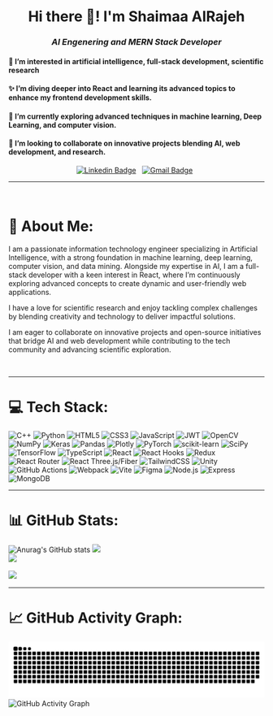 <h1 align="center">Hi there 👋! I'm Shaimaa AlRajeh</h1>

<h3 align="center"><i>AI Engenering and MERN Stack Developer</i></h3>
<h4>👀 I’m interested in artificial intelligence, full-stack development, scientific research</h4>
<h4>✨ I’m diving deeper into React and learning its advanced topics to enhance my frontend development skills.</h4>
<h4>🌱 I’m currently exploring advanced techniques in machine learning, Deep Learning, and computer vision.</h4>
<h4>💞️ I’m looking to collaborate on innovative projects blending AI, web development, and research.</h4>
<div align="center">

[![Linkedin Badge](https://img.shields.io/badge/LinkedIn-0077B5?style=flat&logo=linkedin&logoColor=white)](https://www.linkedin.com/in/shaimaa-alrajeh-762a05213/)&nbsp;&nbsp;
[![Gmail Badge](https://img.shields.io/badge/Gmail-D14836?style=flat&logo=gmail&logoColor=white&link=mailto:clebiomojunior@gmail.com)](shaimaa.alrajeh@gmail.com)&nbsp;&nbsp;

---

</div>

<br>

# 💫 About Me:
<p>
I am a passionate information technology engineer specializing in Artificial Intelligence, with a strong foundation in machine learning, deep learning, computer vision, and data mining. Alongside my expertise in AI, I am a full-stack developer with a keen interest in React, where I’m continuously exploring advanced concepts to create dynamic and user-friendly web applications.  
</p>
<p>
I have a love for scientific research and enjoy tackling complex challenges by blending creativity and technology to deliver impactful solutions. 
</p>
<p>
I am eager to collaborate on innovative projects and open-source initiatives that bridge AI and web development while contributing to the tech community and advancing scientific exploration.
</p>

<br>

---


# 💻 Tech Stack:


            
          
![C++](https://img.shields.io/badge/c++-%2300599C.svg?style=for-the-badge&logo=c%2B%2B&logoColor=white) 
![Python](https://img.shields.io/badge/python-3670A0?style=for-the-badge&logo=python&logoColor=ffdd54) 
![HTML5](https://img.shields.io/badge/html5-%23E34F26.svg?style=for-the-badge&logo=html5&logoColor=white) 
![CSS3](https://img.shields.io/badge/css3-%231572B6.svg?style=for-the-badge&logo=css3&logoColor=white) 
![JavaScript](https://img.shields.io/badge/javascript-%23323330.svg?style=for-the-badge&logo=javascript&logoColor=%23F7DF1E) 
![JWT](https://img.shields.io/badge/JWT-black?style=for-the-badge&logo=JSON%20web%20tokens) 
![OpenCV](https://img.shields.io/badge/opencv-%23white.svg?style=for-the-badge&logo=opencv&logoColor=white) 
![NumPy](https://img.shields.io/badge/numpy-%23013243.svg?style=for-the-badge&logo=numpy&logoColor=white) 
![Keras](https://img.shields.io/badge/Keras-%23D00000.svg?style=for-the-badge&logo=Keras&logoColor=white) 
![Pandas](https://img.shields.io/badge/pandas-%23150458.svg?style=for-the-badge&logo=pandas&logoColor=white) 
![Plotly](https://img.shields.io/badge/Plotly-%233F4F75.svg?style=for-the-badge&logo=plotly&logoColor=white) 
![PyTorch](https://img.shields.io/badge/PyTorch-%23EE4C2C.svg?style=for-the-badge&logo=PyTorch&logoColor=white) 
![scikit-learn](https://img.shields.io/badge/scikit--learn-%23F7931E.svg?style=for-the-badge&logo=scikit-learn&logoColor=white) 
![SciPy](https://img.shields.io/badge/SciPy-%230C55A5.svg?style=for-the-badge&logo=scipy&logoColor=%white) 
![TensorFlow](https://img.shields.io/badge/TensorFlow-%23FF6F00.svg?style=for-the-badge&logo=TensorFlow&logoColor=white) 
![TypeScript](https://img.shields.io/badge/typescript-%23007ACC.svg?style=for-the-badge&logo=typescript&logoColor=white) 
![React](https://img.shields.io/badge/react-%2320232a.svg?style=for-the-badge&logo=react&logoColor=%2361DAFB) 
![React Hooks](https://img.shields.io/badge/hooks-%2315634D.svg?style=for-the-badge&logo=react&logoColor=white) 
![Redux](https://img.shields.io/badge/redux-%23764FC6.svg?style=for-the-badge&logo=redux&logoColor=white) 
![React Router](https://img.shields.io/badge/react%20router-%2320232a.svg?style=for-the-badge&logo=react-router&logoColor=%2361DAFB) 
![React Three.js/Fiber](https://img.shields.io/badge/three.js-%23000000.svg?style=for-the-badge&logo=three.js&logoColor=white) 
![TailwindCSS](https://img.shields.io/badge/tailwindcss-%2338B2AC.svg?style=for-the-badge&logo=tailwind-css&logoColor=white) 
![Unity](https://img.shields.io/badge/unity-%2321B6A8.svg?style=for-the-badge&logo=unity&logoColor=white) 
![GitHub Actions](https://img.shields.io/badge/github%20actions-%232671E5.svg?style=for-the-badge&logo=github-actions&logoColor=white) 
![Webpack](https://img.shields.io/badge/webpack-%238DD3D2.svg?style=for-the-badge&logo=webpack&logoColor=black) 
![Vite](https://img.shields.io/badge/vite-%231c1c1c.svg?style=for-the-badge&logo=vite&logoColor=F7DF1E) 
![Figma](https://img.shields.io/badge/figma-%23F24E1E.svg?style=for-the-badge&logo=figma&logoColor=white)
![Node.js](https://img.shields.io/badge/node.js-%2343853D.svg?style=for-the-badge&logo=node.js&logoColor=white) 
![Express](https://img.shields.io/badge/express.js-%23404d59.svg?style=for-the-badge&logo=express&logoColor=white) 
![MongoDB](https://img.shields.io/badge/mongodb-%2347A248.svg?style=for-the-badge&logo=mongodb&logoColor=white)

---
# 📊 GitHub Stats:
![Anurag's GitHub stats](https://github-readme-stats.vercel.app/api?username=shaimaa-alrajeh&show_icons=true&theme=merko)
![](https://github-readme-streak-stats.herokuapp.com/?user=shaimaa-alrajeh&theme=merko&hide_border=false)<br/>
![](https://github-readme-stats.vercel.app/api/top-langs/?username=shaimaa-alrajeh&theme=merko&hide_border=false&include_all_commits=false&count_private=false&layout=compact)

[![](https://visitcount.itsvg.in/api?id=shaimaa-alrajeh&icon=0&color=0)](https://visitcount.itsvg.in)

---
# 📈 GitHub Activity Graph:
![Your Contribution Graph](https://raw.githubusercontent.com/Platane/snk/output/github-contribution-grid-snake.svg)
![GitHub Activity Graph](https://activity-graph.herokuapp.com/graph?username=shaimaa-alrajeh&theme=react-dark)



